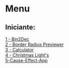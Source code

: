 # Menu
## Iniciante:
<a href="https://florenciogoncalves.github.io/80-projectos-git/1-Begginer/1-Bin2Dec-App/index.html">1 - Bin2Dec</a><br>
<a href="https://florenciogoncalves.github.io/80-projectos-git/1-Begginer/2-Border%20Radius%20Previewer/index.html">2 - Border Radius Previewer</a><br>
<a href="https://florenciogoncalves.github.io/80-projectos-git/1-Begginer/3-Calculator/index.html">3 - Calculator</a><br>
<a href="https://florenciogoncalves.github.io/80-projectos-git/1-Begginer/4-Christmas%20Light's/index.html">4 - Christmas Light's</a><br>
<a href="https://florenciogoncalves.github.io/80-projectos-git/1-Begginer/5-Cause-Effect.-App">5-Cause-Effect-App</a></a>